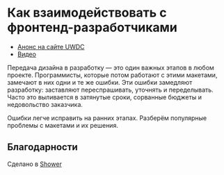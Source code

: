 # Как взаимодействовать с фронтенд-разработчиками

- [Анонс на сайте UWDC](https://uwdc.ru/events/uwdc2023/talks/b13b647f-f03b-4b85-a9b3-0d0b2d988b93)
- [Видео](https://youtu.be/J_lrovcOzB0)

Передача дизайна в разработку — это один важных этапов в любом проекте. Программисты, которые потом работают с этими макетами, замечают в них одни и те же ошибки. Эти ошибки замедляют разработку: заставляют переспрашивать, уточнять и переделывать. Часто это выливается в затянутые сроки, сорванные бюджеты и недовольство заказчика.

Ошибки легче исправить на ранних этапах. Разберём популярные проблемы с макетами и их решения.

## Благодарности

Сделано в [Shower](https://github.com/shower/shower)
